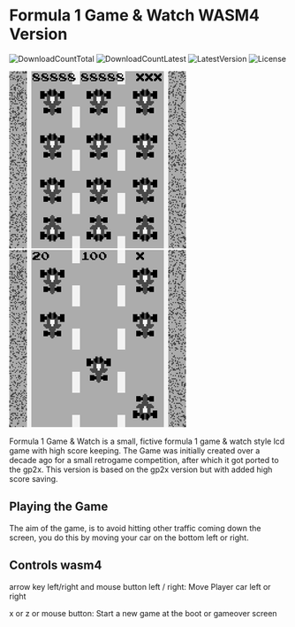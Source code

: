 # Formula 1 Game & Watch WASM4 Version
![DownloadCountTotal](https://img.shields.io/github/downloads/joyrider3774/formula1_wasm4/total?label=total%20downloads&style=plastic) ![DownloadCountLatest](https://img.shields.io/github/downloads/joyrider3774/formula1_wasm4/latest/total?style=plastic) ![LatestVersion](https://img.shields.io/github/v/tag/joyrider3774/formula1_wasm4?label=Latest%20version&style=plastic) ![License](https://img.shields.io/github/license/joyrider3774/formula1_wasm4?style=plastic)

![screenshot 1](screenshots/screenshot1.png)  ![screenshot 2](screenshots/screenshot2.png)

Formula 1 Game & Watch is a small, fictive formula 1 game & watch style lcd game with high score keeping. The Game was initially created over a decade ago for a small retrogame competition, after which it got ported to the gp2x. This version is based on the gp2x version but with added high score saving.


## Playing the Game
The aim of the game, is to avoid hitting other traffic coming down the screen, you do this by moving your car on the bottom left or right. 

## Controls wasm4
arrow key left/right and mouse button left / right: Move Player car left or right

x or z or mouse button: Start a new game at the boot or gameover screen


